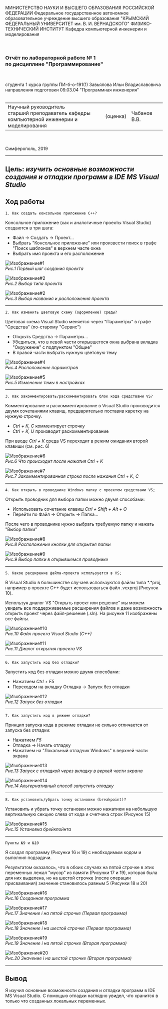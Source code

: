МИНИСТЕРСТВО НАУКИ И ВЫСШЕГО ОБРАЗОВАНИЯ РОССИЙСКОЙ ФЕДЕРАЦИИ
Федеральное государственное автономное образовательное учреждение высшего образования
"КРЫМСКИЙ ФЕДЕРАЛЬНЫЙ УНИВЕРСИТЕТ им. В. И. ВЕРНАДСКОГО"
ФИЗИКО-ТЕХНИЧЕСКИЙ ИНСТИТУТ
Кафедра компьютерной инженерии и моделирования
<br/><br/>
​
### Отчёт по лабораторной работе № 1<br/> по дисциплине "Программирование"
<br/>

студента 1 курса группы ПИ-б-о-191(1)
Завьялова Ильи Владиславовича
направления подготовки 09.03.04 "Программная инженерия"
<br/>
​
<table>
<tr><td>Научный руководитель<br/> старший преподаватель кафедры<br/>компьютерной инженерии и моделирования</td>
<td>(оценка)</td>
<td>Чабанов В.В.</td>
</tr>
</table>
<br/><br/>
​
Симферополь, 2019

* * *

## Цель: _изучить основные возможности создания и отладки программ в IDE MS Visual Studio_

## Ход работы

    1. Как создать консольное приложение С++?

Консольное приложение (как и аналогичные проекты Visual Studio) создаются в три шага:

* Файл -> Создать -> Проект...
* Выбрать "Консольное приложение" или произвести поиск в графе "Поиск шаблонов" в верхнем часте окна
* Выбрать имя проекта и его расположение

![Изображение#1](/Lab1/Screenshots/Screenshot_1.png "Рис. 1")\
*Рис.1 Первый шаг создания проекта*

![Изображение#2](/Lab1/Screenshots/Screenshot_2.png "Рис. 2")\
*Рис.2 Выбор типа проекта*

![Изображение#2](/Lab1/Screenshots/Screenshot_3.png "Рис. 3")\
*Рис.3 Выбор названия и расположения проекта*

* * *

    2. Как изменить цветовую схему (оформление) среды?

Цветовая схема Visual Studio меняется через "Параметры" в графе "Средства" (по-старому "Сервис")

* Открыть Средства -> Параметры...
* Убедиться, что в левой части открывшегося окна выбрана вкладка "Окружение" с подпунктом "Общие"
* В правой части выбрать нужную цветовую тему

![Изображение#4](/Lab1/Screenshots/Screenshot_4.png "Рис. 4")\
*Рис.4 Расположение параметров*

![Изображение#5](/Lab1/Screenshots/Screenshot_5.png "Рис. 5")\
*Рис.5 Изменение темы в настройках*

* * *

    3. Как закомментировать/раскомментировать блок кода средствами VS?

Комментирование и раскомментирование в Visual Studio производится двумя сочетаниями клавиш, предварительно поставив каретку на нужную строчку.

* *Ctrl + K, C* комментирует строчку
* *Ctrl + K, U* производит раскомментирование

При вводе *Ctrl + K* среда VS переходит в режим ожидания второй клавиши (см. рис. 6)

![Изображение#6](/Lab1/Screenshots/Screenshot_6.png "Рис. 6")\
*Рис.6 Что происходит после нажатия Ctrl + K*

![Изображение#7](/Lab1/Screenshots/Screenshot_7.png "Рис. 7")\
*Рис.7 Закомментированная строка после нажания Ctrl + K, C*

* * *

    4. Как открыть в проводнике Windows папку с проектом средствами VS;

Открыть проводник для выбора папки можно двумя способами:

* Использовать сочетание клавиш *Ctrl + Shift + Alt + O*
* Перейти по Файл -> Открыть -> Папка...

После чего в проводнике нужно выбрать требуемую папку и нажать "Выбор папки"

![Изображение#8](/Lab1/Screenshots/Screenshot_8.png "Рис. 8")\
*Рис.8 Расположение кнопки для открытия папки*

![Изображение#9](/Lab1/Screenshots/Screenshot_9.png "Рис. 9")\
*Рис.9 Выбор папки в открывшемся проводнике*

* * *

    5. Какое расширение файла-проекта используется в VS;

В Visual Studio в большинстве случаев используются файлы типа \*.\*proj, например в проекте C++ будет использоваться файл .vcxproj (Рисунок 10).

Используя диалог VS "Открыть проект или решение" мы можем увидеть все поддерживаемые расширения файлов и даже возможность открыть проект через файл-решение (.sln). На рисунке 11 изображены все файлы.

![Изображение#10](/Lab1/Screenshots/Screenshot_19.png "Рис. 10")\
*Рис.10 Файл проекта Visual Studio (C++)*

![Изображение#11](/Lab1/Screenshots/Screenshot_20.png "Рис. 11")\
*Рис.11 Диалог открытия проекта VS*

* * *

    6. Как запустить код без отладки?

Запустить код без отладки можно двумя способами:

* Нажатием _Ctrl + F5_
* Переходом на вкладку Отладка -> Запуск без отладки

![Изображение#12](/Lab1/Screenshots/Screenshot_10.png "Рис. 12")\
*Рис.12 Запуск без отладки*

* * *

    7. Как запустить код в режиме отладки?

Принцип запуска кода в режиме отладки не сильно отличается от запуска без отладки:

* Нажатием _F5_
* Отладка -> Начать отладку
* Нажатием на "Локальный отладчик Windows" в верхней части экрана

![Изображение#13](/Lab1/Screenshots/Screenshot_11.png "Рис. 13")\
*Рис.13 Запуск с отладкой через вкладку в верхей части экрана*

![Изображение#14](/Lab1/Screenshots/Screenshot_12.png "Рис. 14")\
*Рис.14 Альтернативный способ запустить отладку*

* * *

    8. Как установить/убрать точку остановки (breakpoint)?

Установить и убрать точку остановки можно нажатием на небольшую вертикальную секцию слева от кода и счетчика строк (Рисунок 15)

![Изображение#15](/Lab1/Screenshots/Screenshot_13.png "Рис. 15")\
*Рис.15 Установка брейкпойнта*

* * *

    Пункты №9 и №10

Я создал программу (Рисунки 16 и 19) с необходимым кодом и выполнил подзадачи.

Результатом оказалось, что в обоих случаях на пятой строчке в этих переменных лежал "мусор" из памяти (Рисунки 17 и 19), которая была для них выделена, но на шестой строчке (после операции присваивания) значение становилось равным 5 (Рисунки 18 и 20)

![Изображение#16](/Lab1/Screenshots/Screenshot_14.png "Рис. 16")\
*Рис.16 Созданная программа*

![Изображение#17](/Lab1/Screenshots/Screenshot_15.png "Рис. 17")\
*Рис.17 Значение i на пятой строчке (Первая программа)*

![Изображение#18](/Lab1/Screenshots/Screenshot_16.png "Рис. 18")\
*Рис.18 Значение i на шестой строчке (Первая программа)*

![Изображение#19](/Lab1/Screenshots/Screenshot_17.png "Рис. 19")\
*Рис.19 Значение i на пятой строчке (Вторая программа)*

![Изображение#20](/Lab1/Screenshots/Screenshot_18.png "Рис. 20")\
*Рис.20 Значение i на шестой строчке (Вторая программа)*

* * *

## Вывод

Я изучил основные возможности создания и отладки программ в IDE MS Visual Studio. С помощью отладки наглядно увидел, что хранится в только что созданных локальных переменных.
